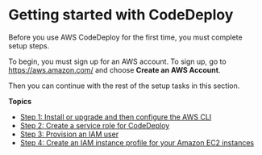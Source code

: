 # Getting started with CodeDeploy<a name="getting-started-codedeploy"></a>

Before you use AWS CodeDeploy for the first time, you must complete setup steps\.

To begin, you must sign up for an AWS account\. To sign up, go to [https://aws\.amazon\.com/](https://aws.amazon.com/) and choose **Create an AWS Account**\.

Then you can continue with the rest of the setup tasks in this section\.

**Topics**
+ [Step 1: Install or upgrade and then configure the AWS CLI](getting-started-configure-cli.md)
+ [Step 2: Create a service role for CodeDeploy](getting-started-create-service-role.md)
+ [Step 3: Provision an IAM user](getting-started-provision-user.md)
+ [Step 4: Create an IAM instance profile for your Amazon EC2 instances](getting-started-create-iam-instance-profile.md)